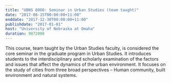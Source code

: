```yaml
---
title: "UBNS 8OOO: Seminar in Urban Studies (team taught)"
date: "2017-08-15T00:00:00+11:00"
enddate: "2017-12-30T00:00:00+11:00"
publishdate: "2017-01-01"
host: "University of Nebraska at Omaha"
duration: 9072000
---
```


This course, team taught by the Urban Studies faculty, is considered the core seminar in the graduate program in Urban Studies. It introduces students to the interdisciplinary and scholarly examination of the factors and issues that affect the dynamics of the urban environment. It focuses on the study of cities from three broad perspectives – Human community, built environment and natural systems.
